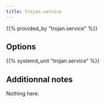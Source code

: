 ```yaml
---
title: trojan.service
---
```


{{% provided_by "trojan.service" %}}

## Options

{{% systemd_unit "trojan.service" %}}

## Additionnal notes

Nothing here.